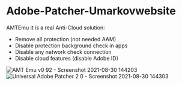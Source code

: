 # Adobe-Patcher-Umarkovwebsite
AMTEmu it is a real Anti-Cloud solution:
- Remove all protection (not needed AAM)
- Disable protection background check in apps
- Disable any network check connection
- Disable cloud features (disable Adobe ID)

![AMT Emu v0 92 - Screenshot 2021-08-30 144203](https://user-images.githubusercontent.com/87219836/131308949-c33a203c-40b2-4dec-b681-1ced05267da1.png)
![Universal Adobe Patcher 2 0 - Screenshot 2021-08-30 144303](https://user-images.githubusercontent.com/87219836/131308972-4ddd39b6-f128-4b53-aad6-679ac0522acc.png)
